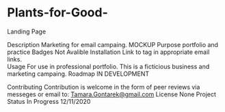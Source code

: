 # Plants-for-Good-
Landing Page

Description
	Marketing for email campaing. MOCKUP
Purpose
  portfolio and practice
Badges
	Not Avalible
Installation 
	Link to <a> tag in appropriate email links.  
Usage
	For use in professional portfolio. This is a ficticious business and marketing campaing. 
Roadmap
	IN DEVELOPMENT
	
Contributing
	Contribution is welcome in the form of peer reviews via messeges or email to: Tamara.Gontarek@gmail.com
License
	None 
Project Status 
	In Progress 12/11/2020 
